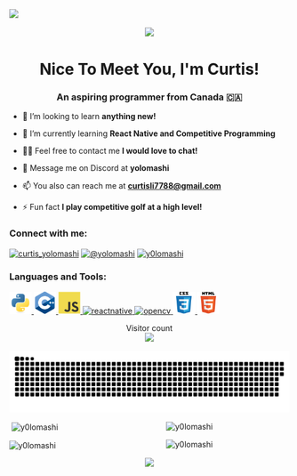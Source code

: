 <img src="https://github.com/y0lomashi/y0lomashi/blob/main/github%20banner.gif" height="50%"/>

<p align="center">
  <img src="https://capsule-render.vercel.app/api?type=waving&c&color=0:0BA8FF,100:C687FF&text=Hello!&fontColor=C0C0C0&animation=fadeIn&height=100&width=1000&section=header"/>
</p>
<h1 align="center">Nice To Meet You,  I'm Curtis!</h1>
<h3 align="center">An aspiring programmer from Canada 🇨🇦</h3>

- 🤝 I’m looking to learn **anything new!**

- 🌱 I’m currently learning **React Native and Competitive Programming**

- 👨‍💻 Feel free to contact me **I would love to chat!**

- 💬 Message me on Discord at **yolomashi**

- 📫 You also can reach me at **curtisli7788@gmail.com**

- ⚡ Fun fact **I play competitive golf at a high level!**

<h3 align="left">Connect with me:</h3>
<p align="left">
<a href="https://instagram.com/curtis_yolomashi" target="blank"><img align="center" src="https://raw.githubusercontent.com/rahuldkjain/github-profile-readme-generator/master/src/images/icons/Social/instagram.svg" alt="curtis_yolomashi" height="30" width="40" /></a>
<a href="https://www.youtube.com/c/@yolomashi" target="blank"><img align="center" src="https://raw.githubusercontent.com/rahuldkjain/github-profile-readme-generator/master/src/images/icons/Social/youtube.svg" alt="@yolomashi" height="30" width="40" /></a>
<a href="https://www.leetcode.com/y0lomashi" target="blank"><img align="center" src="https://raw.githubusercontent.com/rahuldkjain/github-profile-readme-generator/master/src/images/icons/Social/leet-code.svg" alt="y0lomashi" height="30" width="40" /></a>
</p>


<h3 align="left">Languages and Tools:</h3>
<p align="left">  <a href="https://www.python.org" target="_blank" rel="noreferrer"> <img src="https://raw.githubusercontent.com/devicons/devicon/master/icons/python/python-original.svg" alt="python" width="40" height="40"/> </a>
<a href="https://www.w3schools.com/cpp/" target="_blank" rel="noreferrer"> <img src="https://raw.githubusercontent.com/devicons/devicon/master/icons/cplusplus/cplusplus-original.svg" alt="cplusplus" width="40" height="40"/> </a> <a href="https://developer.mozilla.org/en-US/docs/Web/JavaScript" target="_blank" rel="noreferrer"> <img src="https://raw.githubusercontent.com/devicons/devicon/master/icons/javascript/javascript-original.svg" alt="javascript" width="40" height="40"/> </a> <a href="https://reactnative.dev/" target="_blank" rel="noreferrer"> <img src="https://reactnative.dev/img/header_logo.svg" alt="reactnative" width="40" height="40"/> </a>
<a href="https://opencv.org/" target="_blank" rel="noreferrer"> <img src="https://www.vectorlogo.zone/logos/opencv/opencv-icon.svg" alt="opencv" width="40" height="40"/> </a> </a>  <a href="https://www.w3schools.com/css/" target="_blank" rel="noreferrer"> <img src="https://raw.githubusercontent.com/devicons/devicon/master/icons/css3/css3-original-wordmark.svg" alt="css3" width="40" height="40"/> </a> <a href="https://www.w3.org/html/" target="_blank" rel="noreferrer"> <img src="https://raw.githubusercontent.com/devicons/devicon/master/icons/html5/html5-original-wordmark.svg" alt="html5" width="40" height="40"/> </a> </p>


<p align="center"> 
  Visitor count<br>
  <img src="https://profile-counter.glitch.me/y0lomashi/count.svg" />
</p>

<p align="center"> 
  <img src="https://github.com/y0lomashi/y0lomashi/blob/output/github-contribution-grid-snake.svg">
</p>


  
  
<p><img align="right" src="https://github-readme-streak-stats.herokuapp.com/?user=y0lomashi&theme=violet-punch" width="44%" height="44%" alt="y0lomashi" /></p>

<p>&nbsp;<img align="center" src="https://github-readme-stats-sigma-five.vercel.app/api?username=y0lomashi&show_icons=true&theme=midnight-purple&locale=en" width="44%" height="44%" alt="y0lomashi" /></p>

<p><img align="right" src="https://github-readme-stats-sigma-five.vercel.app/api/top-langs?username=y0lomashi&show_icons=true&theme=midnight-purple&locale=en&layout=compact" width="44%" height="44%" alt="y0lomashi" /></p>
  
<p><img align="center" src="https://leetcard.jacoblin.cool/y0lomashi" width="42%" height="42%" alt="y0lomashi" /></p>
  


  
  
  
  
  
<p align="center">
  <img src="https://capsule-render.vercel.app/api?type=waving&color=0:0BA8FF,100:C687FF&height=100&section=footer"/>
</p>





